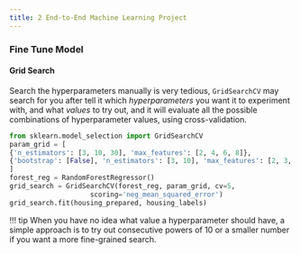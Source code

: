 ```yaml
---
title: 2 End-to-End Machine Learning Project
---
```


### Fine Tune Model

#### Grid Search

Search the hyperparameters manually is very tedious, `GridSearchCV` may search for you after tell it which *hyperparameters* you want it to experiment with, and what *values* to try out, and it will evaluate all the possible combinations of hyperparameter values, using cross-validation.

```Python
from sklearn.model_selection import GridSearchCV
param_grid = [
{'n_estimators': [3, 10, 30], 'max_features': [2, 4, 6, 8]}, 
{'bootstrap': [False], 'n_estimators': [3, 10], 'max_features': [2, 3, 4]}, 
]
forest_reg = RandomForestRegressor()
grid_search = GridSearchCV(forest_reg, param_grid, cv=5, 
                    scoring='neg_mean_squared_error')
grid_search.fit(housing_prepared, housing_labels)
```


!!! tip
    When you have no idea what value a hyperparameter should have, a simple approach is to try out consecutive powers of 10 or a smaller number if you want a more fine-grained search.
